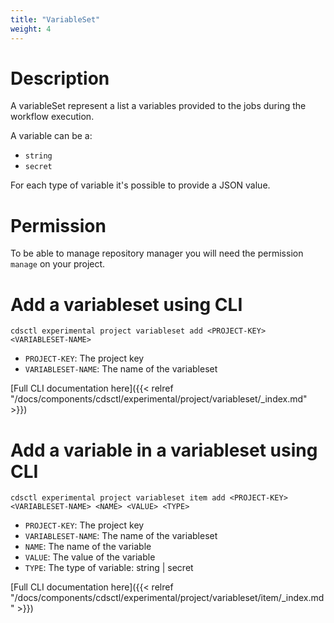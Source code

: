 ```yaml
---
title: "VariableSet"
weight: 4
---
```


# Description

A variableSet represent a list a variables provided to the jobs during the workflow execution.

A variable can be a:

* `string`
* `secret`

For each type of variable it's possible to provide a JSON value.

# Permission

To be able to manage repository manager you will need the permission `manage` on your project.

# Add a variableset using CLI

```
cdsctl experimental project variableset add <PROJECT-KEY> <VARIABLESET-NAME> 
```
* `PROJECT-KEY`: The project key
* `VARIABLESET-NAME`: The name of the variableset

[Full CLI documentation here]({{< relref "/docs/components/cdsctl/experimental/project/variableset/_index.md" >}})

# Add a variable in a variableset using CLI

```
cdsctl experimental project variableset item add <PROJECT-KEY> <VARIABLESET-NAME> <NAME> <VALUE> <TYPE> 
```
* `PROJECT-KEY`: The project key
* `VARIABLESET-NAME`: The name of the variableset
* `NAME`: The name of the variable
* `VALUE`: The value of the variable
* `TYPE`: The type of variable:  string | secret

[Full CLI documentation here]({{< relref "/docs/components/cdsctl/experimental/project/variableset/item/_index.md" >}})








